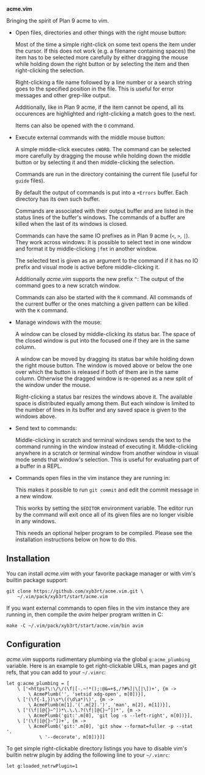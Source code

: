 **acme.vim**

Bringing the spirit of Plan 9 acme to vim.

* Open files, directories and other things with the right mouse button:

	Most of the time a simple right-click on some text opens the item under
	the cursor. If this does not work (e.g. a filename containing spaces)
	the item has to be selected more carefully by either dragging the mouse
	while holding down the right button or by selecting the item and then
	right-clicking the selection.

	Right-clicking a file name followed by a line number or a search string
	goes to the specified position in the file. This is useful for error
	messages and other grep-like output.

	Additionally, like in Plan 9 acme, if the item cannot be opend, all its
	occurences are highlighted and right-clicking a match goes to the next.

	Items can also be opened with the `O` command.

* Execute external commands with the middle mouse button:

	A simple middle-click executes `cWORD`. The command can be selected
	more carefully by dragging the mouse while holding down the middle
	button or by selecting it and then middle-clicking the selection.

	Commands are run in the directory containing the current file (useful
	for `guide` files).

	By default the output of commands is put into a `+Errors` buffer. Each
	directory has its own such buffer.

	Commands are associated with their output buffer and are listed in the
	status lines of the buffer's windows. The commands of a buffer are
	killed when the last of its windows is closed.

	Commands can have the same IO prefixes as in Plan 9 acme (`<`, `>`,
	`|`). They work across windows: It is possible to select text in one
	window and format it by middle-clicking `|fmt` in another window.

	The selected text is given as an argument to the command if it has no
	IO prefix and visual mode is active before middle-clicking it.

	Additionally *acme.vim* supports the new prefix `^`: The output of the
	command goes to a new scratch window.

	Commands can also be started with the `R` command. All commands of the
	current buffer or the ones matching a given pattern can be killed with
	the `K` command.

* Manage windows with the mouse:

	A window can be closed by middle-clicking its status bar. The space of
	the closed window is put into the focused one if they are
	in the same column.

	A window can be moved by dragging its status bar while holding down the
	right mouse button. The window is moved above or below the one over
	which the button is released if both of them are in the same column.
	Otherwise the dragged window is re-opened as a new split of the window
	under the mouse.

	Right-clicking a status bar resizes the windows above it. The available
	space is distributed equally among them. But each window is limited to
	the number of lines in its buffer and any saved space is given to the
	windows above.

* Send text to commands:

	Middle-clicking in scratch and terminal windows sends the text to the
	command running in the window instead of executing it. Middle-clicking
	anywhere in a scratch or terminal window from another window in visual
	mode sends that window's selection. This is useful for evaluating part
	of a buffer in a REPL.

* Commands open files in the vim instance they are running in:

	This makes it possible to run `git commit` and edit the commit message
	in a new window.

	This works by setting the `$EDITOR` environment variable. The editor
	run by the command will exit once all of its given files are no longer
	visible in any windows.

	This needs an optional helper program to be compiled. Please see the
	installation instructions below on how to do this.


Installation
------------

You can install *acme.vim* with your favorite package manager or with vim's
builtin package support:

```
git clone https://github.com/xyb3rt/acme.vim.git \
	~/.vim/pack/xyb3rt/start/acme.vim
```

If you want external commands to open files in the vim instance they are
running in, then compile the *avim* helper program written in C:

```
make -C ~/.vim/pack/xyb3rt/start/acme.vim/bin avim
```


Configuration
-------------

*acme.vim* supports rudimentary plumbing via the global `g:acme_plumbing`
variable. Here is an example to get right-clickable URLs, man pages and git
refs, that you can add to your `~/.vimrc`:

```
let g:acme_plumbing = [
	\ ['<https?\:\/\/(\f|[-.~!*();:@&=+$,/?#%]|\[|\])+', {m ->
		\ AcmePlumb('', 'setsid xdg-open', m[0])}],
	\ ['(\f{-1,})\s*\((\d\a*)\)', {m ->
		\ AcmePlumb(m[1].'('.m[2].')', 'man', m[2], m[1])}],
	\ ['(\f|[@{}~^])*\.\.\.?(\f|[@{}~^])*', {m ->
		\ AcmePlumb('git:'.m[0], 'git log -s --left-right', m[0])}],
	\ ['(\f|[@{}~^])+', {m ->
		\ AcmePlumb('git:'.m[0], 'git show --format=fuller -p --stat '.
			\ '--decorate', m[0])}]]
```

To get simple right-clickable directory listings you have to disable vim's
builtin netrw plugin by adding the following line to your `~/.vimrc`:

```
let g:loaded_netrwPlugin=1
```
